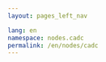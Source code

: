 ```yaml
---
layout: pages_left_nav

lang: en
namespace: nodes.cadc
permalink: /en/nodes/cadc
---
```


<!-- Content start -->

<!-- Content end -->